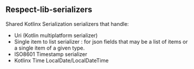 ## Respect-lib-serializers

Shared Kotlinx Serialization serializers that handle:

* Uri (Kotlin multiplatform serializer)
* Single item to list serializer : for json fields that may be a list of items or a single item of a
  given type.
* ISO8601 Timestamp serializer
* Kotlinx Time LocalDate/LocalDateTime

